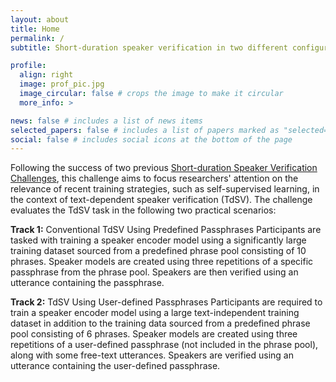 ```yaml
---
layout: about
title: Home
permalink: /
subtitle: Short-duration speaker verification in two different configurations

profile:
  align: right
  image: prof_pic.jpg
  image_circular: false # crops the image to make it circular
  more_info: >

news: false # includes a list of news items
selected_papers: false # includes a list of papers marked as "selected={true}"
social: false # includes social icons at the bottom of the page
---
```


Following the success of two previous [Short-duration Speaker Verification Challenges](https://sdsvc.github.io/), this challenge aims to focus researchers' attention on the relevance of recent training strategies, such as self-supervised learning, in the context of text-dependent speaker verification (TdSV). The challenge evaluates the TdSV task in the following two practical scenarios:

**Track 1:** Conventional TdSV Using Predefined Passphrases
Participants are tasked with training a speaker encoder model using a significantly large training dataset sourced from a predefined phrase pool consisting of 10 phrases. Speaker models are created using three repetitions of a specific passphrase from the phrase pool. Speakers are then verified using an utterance containing the passphrase.

**Track 2:** TdSV Using User-defined Passphrases
Participants are required to train a speaker encoder model using a large text-independent training dataset in addition to the training data sourced from a predefined phrase pool consisting of 6 phrases. Speaker models are created using three repetitions of a user-defined passphrase (not included in the phrase pool), along with some free-text utterances. Speakers are verified using an utterance containing the user-defined passphrase.

